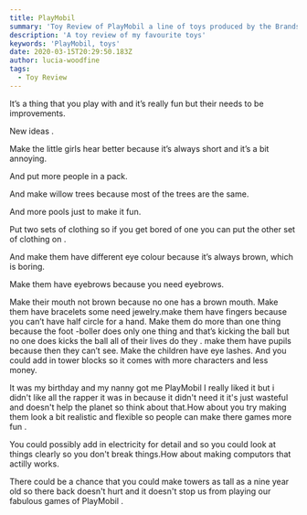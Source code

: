 ```yaml
---
title: PlayMobil
summary: 'Toy Review of PlayMobil a line of toys produced by the Brandstätter Group '
description: 'A toy review of my favourite toys'
keywords: 'PlayMobil, toys'
date: 2020-03-15T20:29:50.183Z
author: lucia-woodfine
tags:
  - Toy Review
---
```


It’s a thing that you play with and it’s really fun but their needs to be improvements.

New ideas .

Make the little girls hear better because it’s always short and it’s a bit annoying.

And put more people in a pack.

And make willow trees because most of the trees are the same.

And more pools just to make it fun.

Put two sets of clothing so if you get bored of one you can put the other set of clothing on .

And make them have different eye colour because it’s always brown, which is boring.

Make them have eyebrows because you need eyebrows.

Make their mouth not brown because no one has a brown mouth. Make them have bracelets some need jewelry.make them have fingers because you can’t have half circle for a hand. Make them do more than one thing because the foot -boller does only one thing and that’s kicking the ball but no one does kicks the ball all of their lives do they . make them have pupils because then they can’t see. Make the children have eye lashes. And you could add in tower blocks so it comes with more characters and less money.

It was my birthday and my nanny got me PlayMobil I really liked it but i didn't like all the rapper it was in because it didn't need it it's just wasteful and doesn't help the planet so think about that.How about you try making them look a bit realistic and flexible so people  can make there games more fun . 

You could possibly add in electricity  for detail and so you could look at things clearly so you don't break things.How about making computors that actilly works.

There could be a chance that you could make towers as tall as a nine year old so there back doesn't hurt and it doesn't stop us from playing our fabulous games of PlayMobil .
